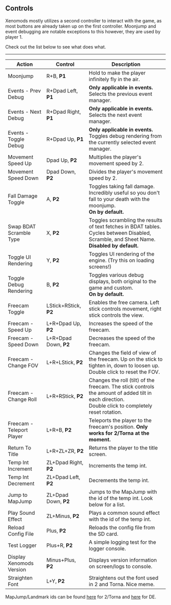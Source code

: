 ## Controls

Xenomods mostly utilizes a second controller to interact with the game, as most buttons are already taken up on the first controller. Moonjump and event debugging are notable exceptions to this however, they are used by player 1.

Check out the list below to see what does what.

---

| Action                    | Control               | Description                                                                                                                                           |
|---------------------------|-----------------------|-------------------------------------------------------------------------------------------------------------------------------------------------------|
| Moonjump                  | R+B, **P1**           | Hold to make the player infinitely fly in the air.                                                                                                    |
| Events - Prev Debug       | R+Dpad Left, **P1**   | **Only applicable in events.** Selects the previous event manager.                                                                                    |
| Events - Next Debug       | R+Dpad Right, **P1**  | **Only applicable in events.** Selects the next event manager.                                                                                        |
| Events - Toggle Debug     | R+Dpad Up, **P1**     | **Only applicable in events.** Toggles debug rendering from the currently selected event manager.                                                     |
| Movement Speed Up         | Dpad Up, **P2**       | Multiplies the player's movement speed by 2.                                                                                                          |
| Movement Speed Down       | Dpad Down, **P2**     | Divides the player's movement speed by 2.                                                                                                             |
| Fall Damage Toggle        | A, **P2**             | Toggles taking fall damage. Incredibly useful so you don't fall to your death with the moonjump.<br/>**On by default.**                               |
| Swap BDAT Scramble Type   | X, **P2**             | Toggles scrambling the results of text fetches in BDAT tables. Cycles between Disabled, Scramble, and Sheet Name.<br/>**Disabled by default.**        |
| Toggle UI Rendering       | Y, **P2**             | Toggles UI rendering of the engine. (Try this on loading screens!)                                                                                    |
| Toggle Debug Rendering    | B, **P2**             | Toggles various debug displays, both original to the game and custom.<br/>**On by default.**                                                          |
| Freecam Toggle            | LStick+RStick, **P2** | Enables the free camera. Left stick controls movement, right stick controls the view.                                                                 |
| Freecam - Speed Up        | L+R+Dpad Up, **P2**   | Increases the speed of the freecam.                                                                                                                   |
| Freecam - Speed Down      | L+R+Dpad Down, **P2** | Decreases the speed of the freecam.                                                                                                                   |
| Freecam - Change FOV      | L+R+LStick, **P2**    | Changes the field of view of the freecam. Up on the stick to tighten in, down to loosen up.<br/>Double click to reset the FOV.                        |
| Freecam - Change Roll     | L+R+RStick, **P2**    | Changes the roll (tilt) of the freecam. The stick controls the amount of added tilt in each direction.<br/>Double click to completely reset rotation. |
| Freecam - Teleport Player | L+R+B, **P2**         | Teleports the player to the freecam's position. **Only works for 2/Torna at the moment.**                                                             |
| Return To Title           | L+R+ZL+ZR, **P2**     | Returns the player to the title screen.                                                                                                               |
| Temp Int Increment        | ZL+Dpad Right, **P2** | Increments the temp int.                                                                                                                              |
| Temp Int Decrement        | ZL+Dpad Left, **P2**  | Decrements the temp int.                                                                                                                              |
| Jump to MapJump           | ZL+Dpad Down, **P2**  | Jumps to the MapJump with the id of the temp int. Look below for a list.                                                                              |
| Play Sound Effect         | ZL+Minus, **P2**      | Plays a common sound effect with the id of the temp int.                                                                                              |
| Reload Config File        | Plus, **P2**          | Reloads the config file from the SD card.                                                                                                             |
| Test Logger               | Plus+R, **P2**        | A simple logging test for the logger console.                                                                                                         |
| Display Xenomods Version  | Minus+Plus, **P2**    | Displays version information on screen/logs to console.                                                                                               |
| Straighten Font           | L+Y, **P2**           | Straightens out the font used in 2 and Torna. Nice meme.                                                                                              |

MapJump/Landmark ids can be found [here](https://xenoblade.github.io/xb2/bdat/common/SYS_MapJumpList.html) for 2/Torna and [here](https://xenoblade.github.io/xb1de/bdat/bdat_common/landmarklist.html) for DE.